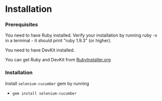 Installation
============
### Prerequisites
You need to have Ruby installed. 
Verify your installation by running ruby -v in a terminal - it should print "ruby 1.9.3" (or higher).

You need to have DevKit installed. 

You can get Ruby and DevKit from [RubyInstaller.org](http://rubyinstaller.org/)

### Installation

Install `selenium-cucumber` gem by running

- `gem install selenium-cucumber`

